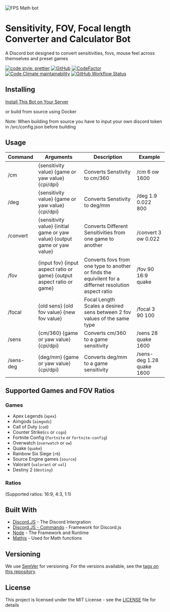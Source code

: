 <img alt='FPS Math bot' src='https://cdn.discordapp.com/avatars/792712521546465301/a8176886ccd814f17b4c5a98b62e185a.png?size=256' style='display: block; margin-left: auto; margin-right: auto;'>

# Sensitivity, FOV, Focal length Converter and Calculator Bot

A Discord bot designed to convert sensitivities, fovs, mouse feel across themselves and preset games

[![code style: prettier](https://img.shields.io/badge/code_style-prettier-ff69b4.svg?style=flat-square)](https://github.com/prettier/prettier)
[![GitHub](https://img.shields.io/github/license/AnimaFPS/FPSMath?style=flat-square)](https://github.com/AnimaFPS/FPSMath/blob/main/LICENSE)
[![CodeFactor](https://www.codefactor.io/repository/github/animafps/fpsmath/badge/main?style=flat-square)](https://www.codefactor.io/repository/github/animafps/fpsmath/overview/main)
[![Code Climate maintainability](https://img.shields.io/codeclimate/maintainability/AnimaFPS/FPSMath?style=flat-square)](https://codeclimate.com/github/AnimaFPS/FPSMath)
[![GitHub Workflow Status](https://img.shields.io/github/workflow/status/AnimaFPS/FPSMath/CI?logo=github&style=flat-square)](https://github.com/AnimaFPS/FPSMath/Actions)

## Installing

[Install This Bot on Your Server](https://discordapp.com/api/oauth2/authorize?client_id=792712521546465301&scope=bot&permissions=10240)

or build from source using Docker

Note: When building from source you have to input your own discord token in /src/config.json before building

## Usage

| Command   | Arguments                                                                  | Description                                                                                            | Example                   |
| --------- | -------------------------------------------------------------------------- | ------------------------------------------------------------------------------------------------------ | ------------------------- |
| /cm       | {sensitivity value} {game or yaw value} {cpi/dpi}                          | Converts Senstivity to cm/360                                                                          | /cm 6 ow 1600             |
| /deg      | {sensitivity value} {game or yaw value} {cpi/dpi}                          | Converts Senstivity to deg/mm                                                                          | /deg 1.9 0.022 800        |
| /convert  | {sensitivity value} {initial game or yaw value} {output game or yaw value} | Converts Different Sensitivities from one game to another                                              | /convert 3 ow 0.022       |
| /fov      | {input fov} {input aspect ratio or game} {output aspect ratio or game}     | Converts fovs from one type to another or finds the equivilent for a differnet resolution aspect ratio | /fov 90 16:9 quake        |
| /focal    | {old sens} {old fov value} {new fov value}                                 | Focal Length Scales a desired sens between 2 fov values of the same type                               | /focal 3 90 100           |
| /sens     | {cm/360} {game or yaw value} {cpi/dpi}                                     | Converts cm/360 to a game sensitivity                                                                  | /sens 28 quake 1600       |
| /sens-deg | {deg/mm} {game or yaw value} {cpi/dpi}                                     | Converts deg/mm to a game sensitivity                                                                  | /sens-deg 1.28 quake 1600 |

## Supported Games and FOV Ratios

### Games

- Apex Legends (`apex`)
- Aimgods (`aimgods`)
- Call of Duty (`cod`)
- Counter Strike(`cs` or `csgo`)
- Fortnite Config (`fortnite` or `fortnite-config`)
- Overwatch (`overwatch` or `ow`)
- Quake (`quake`)
- Rainbow Six Siege (`r6`)
- Source Engine games (`source`)
- Valorant (`valorant` or `val`)
- Destiny 2 (`destiny`)

### Ratios

(Supported ratios: 16:9, 4:3, 1:1)

## Built With

- [Discord.JS](https://github.com/discordjs/discord.js) - The Discord Intergration
- [Discord.JS - Commando](https://github.com/discordjs/commando) - Framework for Discord.js
- [Node](https://nodejs.org/) - The Framework and Runtime
- [Mathjs](https://mathjs.org/) - Used for Math functions

## Versioning

We use [SemVer](http://semver.org/) for versioning. For the versions available, see the [tags on this repository](https://github.com/AnimaFPS/FPSMath/tags).

## License

This project is licensed under the MIT License - see the [LICENSE](LICENSE) file for details
